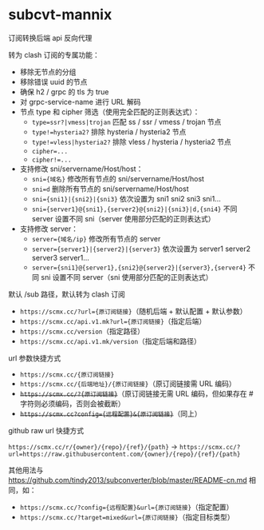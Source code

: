 # subcvt-mannix

订阅转换后端 api 反向代理

转为 clash 订阅的专属功能：

- 移除无节点的分组
- 移除错误 uuid 的节点
- 确保 h2 / grpc 的 tls 为 true
- 对 grpc-service-name 进行 URL 解码
- 节点 type 和 cipher 筛选（使用完全匹配的正则表达式）：
  - `type=ssr?|vmess|trojan` 匹配 ss / ssr / vmess / trojan 节点
  - `type!=hysteria2?` 排除 hysteria / hysteria2 节点
  - `type!=vless|hysteria2?` 排除 vless / hysteria / hysteria2  节点
  - `cipher=...`
  - `cipher!=...`
- 支持修改 sni/servername/Host/host：
  - `sni={域名}` 修改所有节点的 sni/servername/Host/host
  - `sni=d` 删除所有节点的 sni/servername/Host/host
  - `sni={sni1}|{sni2}|{sni3}` 依次设置为 sni1 sni2 sni3 sni1...
  - `sni={server1}@{sni1},{server2}@{sni2}|{sni3}|d,{sni4}` 不同 server 设置不同 sni（server 使用部分匹配的正则表达式）
- 支持修改 server：
  - `server={域名/ip}` 修改所有节点的 server
  - `server={server1}|{server2}|{server3}` 依次设置为 server1 server2 server3 server1...
  - `server={sni1}@{server1},{sni2}@{server2}|{server3},{server4}` 不同 sni 设置不同 server（sni 使用部分匹配的正则表达式）

默认 /sub 路径，默认转为 clash 订阅

- `https://scmx.cc/?url={原订阅链接}`（随机后端 + 默认配置 + 默认参数）
- `https://scmx.cc/api.v1.mk?url={原订阅链接}`（指定后端）
- `https://scmx.cc/version`（指定路径）
- `https://scmx.cc/api.v1.mk/version`（指定后端和路径）

url 参数快捷方式

- `https://scmx.cc/{原订阅链接}`
- `https://scmx.cc/{后端地址}/{原订阅链接}`（原订阅链接需 URL 编码）
- ~~`https://scmx.cc/?{原订阅链接}`~~（原订阅链接无需 URL 编码，但如果存在 # 字符则必须编码，否则会被截断）
- ~~`https://scmx.cc?config={远程配置}&{原订阅链接}`~~（同上）

github raw url 快捷方式

`https://scmx.cc/r/{owner}/{repo}/{ref}/{path}` -> `https://scmx.cc/?url=https://raw.githubusercontent.com/{owner}/{repo}/{ref}/{path}`

其他用法与 https://github.com/tindy2013/subconverter/blob/master/README-cn.md 相同，如：

- `https://scmx.cc/?config={远程配置}&url={原订阅链接}`（指定配置）
- `https://scmx.cc/?target=mixed&url={原订阅链接}`（指定目标类型）
